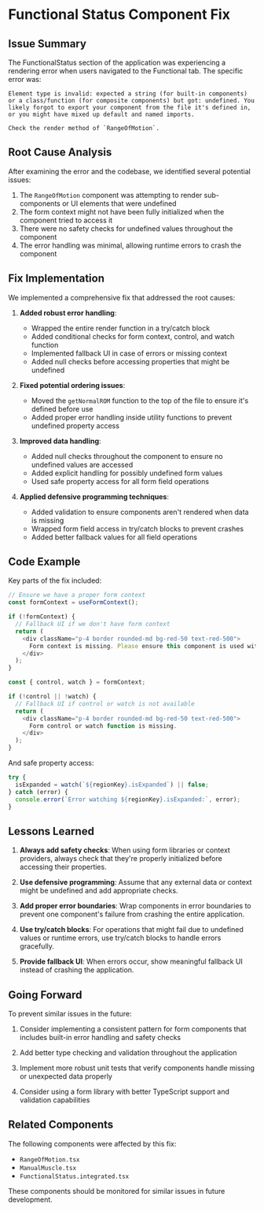 # Functional Status Component Fix

## Issue Summary

The FunctionalStatus section of the application was experiencing a rendering error when users navigated to the Functional tab. The specific error was:

```
Element type is invalid: expected a string (for built-in components) or a class/function (for composite components) but got: undefined. You likely forgot to export your component from the file it's defined in, or you might have mixed up default and named imports.

Check the render method of `RangeOfMotion`.
```

## Root Cause Analysis

After examining the error and the codebase, we identified several potential issues:

1. The `RangeOfMotion` component was attempting to render sub-components or UI elements that were undefined
2. The form context might not have been fully initialized when the component tried to access it
3. There were no safety checks for undefined values throughout the component
4. The error handling was minimal, allowing runtime errors to crash the component

## Fix Implementation

We implemented a comprehensive fix that addressed the root causes:

1. **Added robust error handling**:
   - Wrapped the entire render function in a try/catch block
   - Added conditional checks for form context, control, and watch function
   - Implemented fallback UI in case of errors or missing context
   - Added null checks before accessing properties that might be undefined

2. **Fixed potential ordering issues**:
   - Moved the `getNormalROM` function to the top of the file to ensure it's defined before use
   - Added proper error handling inside utility functions to prevent undefined property access

3. **Improved data handling**:
   - Added null checks throughout the component to ensure no undefined values are accessed
   - Added explicit handling for possibly undefined form values
   - Used safe property access for all form field operations

4. **Applied defensive programming techniques**:
   - Added validation to ensure components aren't rendered when data is missing
   - Wrapped form field access in try/catch blocks to prevent crashes
   - Added better fallback values for all field operations

## Code Example

Key parts of the fix included:

```javascript
// Ensure we have a proper form context
const formContext = useFormContext();

if (!formContext) {
  // Fallback UI if we don't have form context
  return (
    <div className="p-4 border rounded-md bg-red-50 text-red-500">
      Form context is missing. Please ensure this component is used within a FormProvider.
    </div>
  );
}

const { control, watch } = formContext;

if (!control || !watch) {
  // Fallback UI if control or watch is not available
  return (
    <div className="p-4 border rounded-md bg-red-50 text-red-500">
      Form control or watch function is missing.
    </div>
  );
}
```

And safe property access:

```javascript
try {
  isExpanded = watch(`${regionKey}.isExpanded`) || false;
} catch (error) {
  console.error(`Error watching ${regionKey}.isExpanded:`, error);
}
```

## Lessons Learned

1. **Always add safety checks**: When using form libraries or context providers, always check that they're properly initialized before accessing their properties.

2. **Use defensive programming**: Assume that any external data or context might be undefined and add appropriate checks.

3. **Add proper error boundaries**: Wrap components in error boundaries to prevent one component's failure from crashing the entire application.

4. **Use try/catch blocks**: For operations that might fail due to undefined values or runtime errors, use try/catch blocks to handle errors gracefully.

5. **Provide fallback UI**: When errors occur, show meaningful fallback UI instead of crashing the application.

## Going Forward

To prevent similar issues in the future:

1. Consider implementing a consistent pattern for form components that includes built-in error handling and safety checks

2. Add better type checking and validation throughout the application

3. Implement more robust unit tests that verify components handle missing or unexpected data properly

4. Consider using a form library with better TypeScript support and validation capabilities

## Related Components

The following components were affected by this fix:

- `RangeOfMotion.tsx`
- `ManualMuscle.tsx`
- `FunctionalStatus.integrated.tsx`

These components should be monitored for similar issues in future development.
